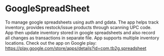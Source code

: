 # GoogleSpreadSheet
To manage google spreadsheets using auth and gdata.
The app helps track inventory, provides restock/issue products through scanning UPC code. App then update inventory stored in google spreadsheets and also record all changes as transactions in separate file. App supports multiple inventory locations.
Check out the app on Google play: https://play.google.com/store/apps/details?id=com.tb2g.spreadsheet
